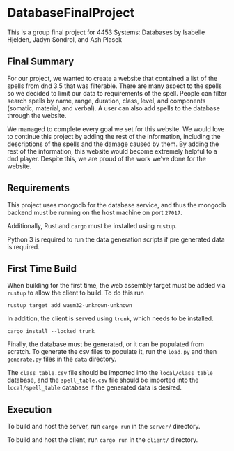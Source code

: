 # DatabaseFinalProject
This is a group final project for 4453 Systems: Databases
by Isabelle Hjelden, Jadyn Sondrol, and Ash Plasek

## Final Summary
For our project, we wanted to create a website that contained a list of the spells from dnd 3.5 that was filterable. There are many aspect to the spells so we decided to limit our data to requirements of the spell. People can filter search spells by name, range, duration, class, level, and components (somatic, material, and verbal). A user can also add spells to the database through the website. 

We managed to complete every goal we set for this website. We would love to continue this project by adding the rest of the information, including the descriptions of the spells and the damage caused by them. By adding the rest of the information, this website would become extremely helpful to a dnd player. Despite this, we are proud of the work we’ve done for the website.


## Requirements

This project uses mongodb for the database service, and thus the mongodb backend must be running on the host machine on port `27017`. 

Additionally, Rust and `cargo` must be installed using `rustup`. 

Python 3 is required to run the data generation scripts if pre generated data is required.

## First Time Build

When building for the first time, the web assembly target must be added via `rustup` to allow the client to build. To do this run

```
rustup target add wasm32-unknown-unknown
```

In addition, the client is served using `trunk`, which needs to be installed.

```
cargo install --locked trunk
```

Finally, the database must be generated, or it can be populated from scratch. To generate the csv files to populate it, run the `load.py` and then `generate.py` files in the `data` directory.

The `class_table.csv` file should be imported into the `local/class_table` database, and the `spell_table.csv` file should be imported into the `local/spell_table` database if the generated data is desired. 

## Execution

To build and host the server, run `cargo run` in the `server/` directory.

To build and host the client, run `cargo run` in the `client/` directory. 
